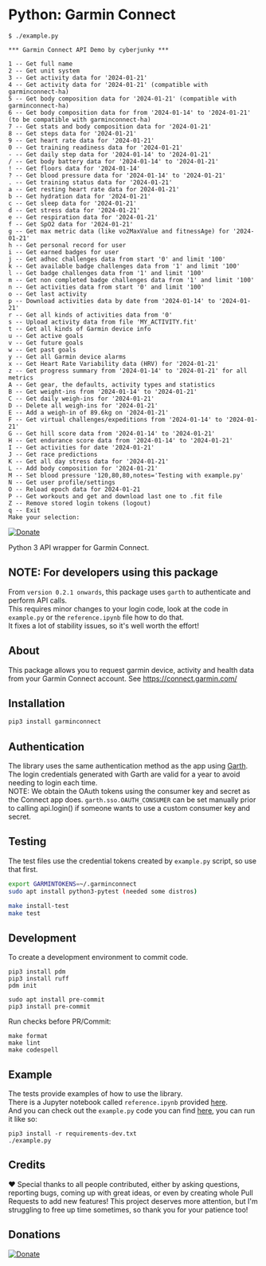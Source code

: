 # Python: Garmin Connect

```
$ ./example.py

*** Garmin Connect API Demo by cyberjunky ***

1 -- Get full name
2 -- Get unit system
3 -- Get activity data for '2024-01-21'
4 -- Get activity data for '2024-01-21' (compatible with garminconnect-ha)
5 -- Get body composition data for '2024-01-21' (compatible with garminconnect-ha)
6 -- Get body composition data for from '2024-01-14' to '2024-01-21' (to be compatible with garminconnect-ha)
7 -- Get stats and body composition data for '2024-01-21'
8 -- Get steps data for '2024-01-21'
9 -- Get heart rate data for '2024-01-21'
0 -- Get training readiness data for '2024-01-21'
- -- Get daily step data for '2024-01-14' to '2024-01-21'
/ -- Get body battery data for '2024-01-14' to '2024-01-21'
! -- Get floors data for '2024-01-14'
? -- Get blood pressure data for '2024-01-14' to '2024-01-21'
. -- Get training status data for '2024-01-21'
a -- Get resting heart rate data for 2024-01-21'
b -- Get hydration data for '2024-01-21'
c -- Get sleep data for '2024-01-21'
d -- Get stress data for '2024-01-21'
e -- Get respiration data for '2024-01-21'
f -- Get SpO2 data for '2024-01-21'
g -- Get max metric data (like vo2MaxValue and fitnessAge) for '2024-01-21'
h -- Get personal record for user
i -- Get earned badges for user
j -- Get adhoc challenges data from start '0' and limit '100'
k -- Get available badge challenges data from '1' and limit '100'
l -- Get badge challenges data from '1' and limit '100'
m -- Get non completed badge challenges data from '1' and limit '100'
n -- Get activities data from start '0' and limit '100'
o -- Get last activity
p -- Download activities data by date from '2024-01-14' to '2024-01-21'
r -- Get all kinds of activities data from '0'
s -- Upload activity data from file 'MY_ACTIVITY.fit'
t -- Get all kinds of Garmin device info
u -- Get active goals
v -- Get future goals
w -- Get past goals
y -- Get all Garmin device alarms
x -- Get Heart Rate Variability data (HRV) for '2024-01-21'
z -- Get progress summary from '2024-01-14' to '2024-01-21' for all metrics
A -- Get gear, the defaults, activity types and statistics
B -- Get weight-ins from '2024-01-14' to '2024-01-21'
C -- Get daily weigh-ins for '2024-01-21'
D -- Delete all weigh-ins for '2024-01-21'
E -- Add a weigh-in of 89.6kg on '2024-01-21'
F -- Get virtual challenges/expeditions from '2024-01-14' to '2024-01-21'
G -- Get hill score data from '2024-01-14' to '2024-01-21'
H -- Get endurance score data from '2024-01-14' to '2024-01-21'
I -- Get activities for date '2024-01-21'
J -- Get race predictions
K -- Get all day stress data for '2024-01-21'
L -- Add body composition for '2024-01-21'
M -- Set blood pressure '120,80,80,notes='Testing with example.py'
N -- Get user profile/settings
O -- Reload epoch data for 2024-01-21
P -- Get workouts and get and download last one to .fit file
Z -- Remove stored login tokens (logout)
q -- Exit
Make your selection:
```

[![Donate](https://img.shields.io/badge/Donate-PayPal-green.svg)](https://www.paypal.me/cyberjunkynl/)

Python 3 API wrapper for Garmin Connect.

## NOTE: For developers using this package
From `version 0.2.1 onwards`, this package uses `garth` to authenticate and perform API calls.  
This requires minor changes to your login code, look at the code in `example.py` or the `reference.ipynb` file how to do that.  
It fixes a lot of stability issues, so it's well worth the effort!  

## About

This package allows you to request garmin device, activity and health data from your Garmin Connect account.
See <https://connect.garmin.com/>

## Installation

```bash
pip3 install garminconnect
```

## Authentication

The library uses the same authentication method as the app using [Garth](https://github.com/matin/garth).
The login credentials generated with Garth are valid for a year to avoid needing to login each time.  
NOTE: We obtain the OAuth tokens using the consumer key and secret as the Connect app does.
`garth.sso.OAUTH_CONSUMER` can be set manually prior to calling api.login() if someone wants to use a custom consumer key and secret.

## Testing

The test files use the credential tokens created by `example.py` script, so use that first.

```bash
export GARMINTOKENS=~/.garminconnect
sudo apt install python3-pytest (needed some distros)

make install-test
make test
```

## Development

To create a development environment to commit code.

```
pip3 install pdm
pip3 install ruff
pdm init

sudo apt install pre-commit
pip3 install pre-commit
```
Run checks before PR/Commit:
```
make format
make lint
make codespell
```

## Example
The tests provide examples of how to use the library.  
There is a Jupyter notebook called `reference.ipynb` provided [here](https://github.com/cyberjunky/python-garminconnect/blob/master/reference.ipynb).  
And you can check out the `example.py` code you can find [here](https://raw.githubusercontent.com/cyberjunky/python-garminconnect/master/example.py), you can run it like so:  
```
pip3 install -r requirements-dev.txt
./example.py
```

## Credits

:heart: Special thanks to all people contributed, either by asking questions, reporting bugs, coming up with great ideas, or even by creating whole Pull Requests to add new features!
This project deserves more attention, but I'm struggling to free up time sometimes, so thank you for your patience too!

## Donations

[![Donate](https://img.shields.io/badge/Donate-PayPal-green.svg)](https://www.paypal.me/cyberjunkynl/)
